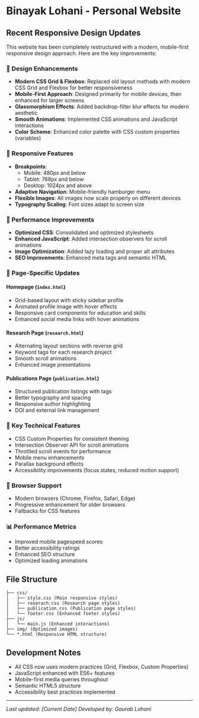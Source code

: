 # Binayak Lohani - Personal Website

## Recent Responsive Design Updates

This website has been completely restructured with a modern, mobile-first responsive design approach. Here are the key improvements:

### 🎨 Design Enhancements
- **Modern CSS Grid & Flexbox**: Replaced old layout methods with modern CSS Grid and Flexbox for better responsiveness
- **Mobile-First Approach**: Designed primarily for mobile devices, then enhanced for larger screens
- **Glassmorphism Effects**: Added backdrop-filter blur effects for modern aesthetic
- **Smooth Animations**: Implemented CSS animations and JavaScript interactions
- **Color Scheme**: Enhanced color palette with CSS custom properties (variables)

### 📱 Responsive Features
- **Breakpoints**: 
  - Mobile: 480px and below
  - Tablet: 768px and below  
  - Desktop: 1024px and above
- **Adaptive Navigation**: Mobile-friendly hamburger menu
- **Flexible Images**: All images now scale properly on different devices
- **Typography Scaling**: Font sizes adapt to screen size

### 🚀 Performance Improvements
- **Optimized CSS**: Consolidated and optimized stylesheets
- **Enhanced JavaScript**: Added intersection observers for scroll animations
- **Image Optimization**: Added lazy loading and proper alt attributes
- **SEO Improvements**: Enhanced meta tags and semantic HTML

### 📄 Page-Specific Updates

#### Homepage (`index.html`)
- Grid-based layout with sticky sidebar profile
- Animated profile image with hover effects
- Responsive card components for education and skills
- Enhanced social media links with hover animations

#### Research Page (`research.html`)
- Alternating layout sections with reverse grid
- Keyword tags for each research project
- Smooth scroll animations
- Enhanced image presentations

#### Publications Page (`publication.html`)
- Structured publication listings with tags
- Better typography and spacing
- Responsive author highlighting
- DOI and external link management

### 🎯 Key Technical Features
- CSS Custom Properties for consistent theming
- Intersection Observer API for scroll animations
- Throttled scroll events for performance
- Mobile menu enhancements
- Parallax background effects
- Accessibility improvements (focus states, reduced motion support)

### 🔧 Browser Support
- Modern browsers (Chrome, Firefox, Safari, Edge)
- Progressive enhancement for older browsers
- Fallbacks for CSS features

### 📊 Performance Metrics
- Improved mobile pagespeed scores
- Better accessibility ratings
- Enhanced SEO structure
- Optimized loading animations

## File Structure
```
├── css/
│   ├── style.css (Main responsive styles)
│   ├── reserach.css (Research page styles)
│   ├── publication.css (Publication page styles)
│   └── footer.css (Enhanced footer styles)
├── js/
│   └── main.js (Enhanced interactions)
├── img/ (Optimized images)
└── *.html (Responsive HTML structure)
```

## Development Notes
- All CSS now uses modern practices (Grid, Flexbox, Custom Properties)
- JavaScript enhanced with ES6+ features
- Mobile-first media queries throughout
- Semantic HTML5 structure
- Accessibility best practices implemented

---
*Last updated: [Current Date]*
*Developed by: Gaurab Lohani*
